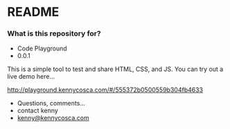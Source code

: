 # README #

### What is this repository for? ###

* Code Playground
* 0.0.1

This is a simple tool to test and share HTML, CSS, and JS.
You can try out a live demo here...

http://playground.kennycosca.com/#/555372b0500559b304fb4633

* Questions, comments...
* contact kenny
* kenny@kennycosca.com
